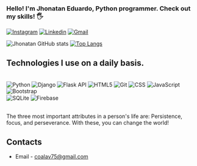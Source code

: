 ### Hello! I'm Jhonatan Eduardo, Python programmer. Check out my skills! 🖐️


[![Instagram](https://img.shields.io/badge/Instagram-E4405F?style=for-the-badge&logo=instagram&logoColor=white)](https://www.instagram.com/akinori404)
[![Linkedin](https://img.shields.io/badge/LinkedIn-0077B5?style=for-the-badge&logo=linkedin&logoColor=white)](https://www.linkedin.com/in/jhonatan-eduardo-08a85b19a/)
[![Gmail](https://img.shields.io/badge/WhatsApp-25D366?style=for-the-badge&logo=whatsapp&logoColor=white)](https://wa.me/5514991631695)


![Jhonatan GitHub stats](https://github-readme-stats.vercel.app/api?username=CodeAkinori&show_icons=true&theme=dracula)
[![Top Langs](https://github-readme-stats.vercel.app/api/top-langs/?username=CodeAkinori)](https://github.com/anuraghazra/github-readme-stats)

## Technologies I use on a daily basis.

<div style="display: inline_block"><br/>
    <img align="center" alt="Python" src="https://img.shields.io/badge/Python-3776AB?style=for-the-badge&logo=python&logoColor=white" >
    <img align="center" alt="Django" src="https://img.shields.io/badge/Django-092E20?style=for-the-badge&logo=django&logoColor=white" >
    <img align="center" alt="Flask API" src="https://img.shields.io/badge/Flask-000000?style=for-the-badge&logo=flask&logoColor=white" >
    <img align="center" alt="HTML5" src="https://img.shields.io/badge/HTML5-E34F26?style=for-the-badge&logo=html5&logoColor=white" >
    <img align="center" alt="Git" src="https://img.shields.io/badge/GIT-E44C30?style=for-the-badge&logo=git&logoColor=white" >
    <img align="center" alt="CSS" src="https://img.shields.io/badge/CSS3-1572B6?style=for-the-badge&logo=css3&logoColor=white" >
    <img align="center" alt="JavaScript" src="https://img.shields.io/badge/JavaScript-F7DF1E?style=for-the-badge&logo=javascript&logoColor=black" >
    <img align="center" alt="Bootstrap" src="https://img.shields.io/badge/Bootstrap-563D7C?style=for-the-badge&logo=bootstrap&logoColor=white" >
<br/>
    <img align="center" alt="SQLite" src="https://img.shields.io/badge/SQLite-07405E?style=for-the-badge&logo=sqlite&logoColor=white" >
    <img align="center" alt="Firebase" src="https://img.shields.io/badge/Firebase-F29D0C?style=for-the-badge&logo=firebase&logoColor=white" >
</div><br/>

The three most important attributes in a person's life are: Persistence, focus, and perseverance. With these, you can change the world!

## Contacts

- Email - coalav75@gmail.com<br/>

